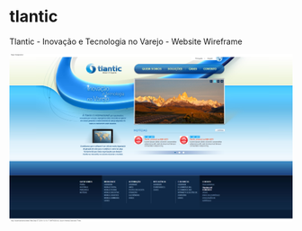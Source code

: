 # tlantic
Tlantic - Inovação e Tecnologia no Varejo - Website Wireframe

![screenshot](/screenshots/Tlantic.png "Tlantic - Inovação e Tecnologia no Varejo")
